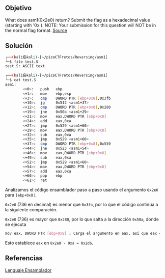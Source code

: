## Objetivo
What does asm1(0x2e0) return? Submit the flag as a hexadecimal value (starting with '0x'). NOTE: Your submission for this question will NOT be in the normal flag format. [Source](https://jupiter.challenges.picoctf.org/static/f1c2358ff7d1e9386e41552c549cf2f6/test.S)

## Solución
```bash
┌──(kali㉿kali)-[~/picoCTFretos/Reversing/asm1]
└─$ file test.S 
test.S: ASCII text
                                                                             
┌──(kali㉿kali)-[~/picoCTFretos/Reversing/asm1]
└─$ cat test.S     
asm1:
        <+0>:   push   ebp
        <+1>:   mov    ebp,esp
        <+3>:   cmp    DWORD PTR [ebp+0x8],0x3fb
        <+10>:  jg     0x512 <asm1+37>
        <+12>:  cmp    DWORD PTR [ebp+0x8],0x280
        <+19>:  jne    0x50a <asm1+29>
        <+21>:  mov    eax,DWORD PTR [ebp+0x8]
        <+24>:  add    eax,0xa
        <+27>:  jmp    0x529 <asm1+60>
        <+29>:  mov    eax,DWORD PTR [ebp+0x8]
        <+32>:  sub    eax,0xa
        <+35>:  jmp    0x529 <asm1+60>
        <+37>:  cmp    DWORD PTR [ebp+0x8],0x559
        <+44>:  jne    0x523 <asm1+54>
        <+46>:  mov    eax,DWORD PTR [ebp+0x8]
        <+49>:  sub    eax,0xa
        <+52>:  jmp    0x529 <asm1+60>
        <+54>:  mov    eax,DWORD PTR [ebp+0x8]
        <+57>:  add    eax,0xa
        <+60>:  pop    ebp
        <+61>:  ret 
```
Analizamos el código ensamblador paso a paso usando el argumento `0x2e0` para `[ebp+0x8]`.

`0x2e0` (736 en decimal) es menor que `0x3fb`, por lo que el código continúa a la siguiente comparación.

`0x2e0` (736) es mayor que `0x280`, por lo que salta a la dirección `0x50a`, donde se ejecuta
```bash
mov eax, DWORD PTR [ebp+0x8] ; Carga el argumento en eax, así que eax = 0x2e0 sub eax, 0xa ; Resta 0xa de eax
```
Esto establece `eax` en `0x2e0 - 0xa = 0x2d6`.
## Referencias
[Lenguaje Ensamblador](https://es.wikipedia.org/wiki/Lenguaje_ensamblador)
